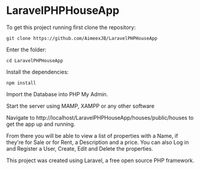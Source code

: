 # LaravelPHPHouseApp

To get this project running first clone the repository:
```
git clone https://github.com/AimeexJB/LaravelPHPHouseApp
```

Enter the folder:
```
cd LaravelPHPHouseApp
```

Install the dependencies:
```
npm install
```

Import the Database into PHP My Admin.

Start the server using MAMP, XAMPP or any other software

Navigate to http://localhost/LaravelPHPHouseApp/houses/public/houses to get the app up and running.

From there you will be able to view a list of properties with a Name, if they're for Sale or for Rent, a Description and a price. You can also Log in and Register a User, Create, Edit and Delete the properties.

This project was created using Laravel, a free open source PHP framework.
